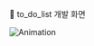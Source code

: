 :memo: to_do_list 개발 화면

![Animation](https://github.com/user-attachments/assets/ddff1638-b6d1-40a2-a5cf-ecedfa37899e)
